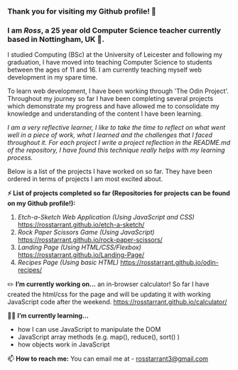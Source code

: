### Thank you for visiting my Github profile! 👋 
### I am _Ross_, a 25 year old Computer Science teacher currently based in Nottingham, UK :european_castle:.

I studied Computing (BSc) at the University of Leicester and following my graduation, I have moved into teaching Computer Science to students between the ages of 11 and 16. I am currently teaching myself web development in my spare time.

To learn web development, I have been working through 'The Odin Project'. Throughout my journey so far I have been completing several projects which demonstrate my progress and have allowed me to consolidate my knowledge and understanding of the content I have been learning. 

_I am a very reflective learner, I like to take the time to reflect on what went well in a piece of work, what I learned and the challenges that I faced throughout it. For each project I write a project reflection in the README.md of the repository, I have found this technique really helps with my learning process._

Below is a list of the projects I have worked on so far. They have been ordered in terms of projects I am most excited about.

**⚡ List of projects completed so far (Repositories for projects can be found on my Github profile!):**
1. _Etch-a-Sketch Web Application (Using JavaScript and CSS)_ https://rosstarrant.github.io/etch-a-sketch/
2. _Rock Paper Scissors Game (Using JavaScript)_ https://rosstarrant.github.io/rock-paper-scissors/
3. _Landing Page (Using HTML/CSS/Flexbox)_ https://rosstarrant.github.io/Landing-Page/
4. _Recipes Page (Using basic HTML)_ https://rosstarrant.github.io/odin-recipes/

:pencil2: **I’m currently working on...** an in-browser calculator! So far I have created the html/css for the page and will be updating it with working JavaScript code after the weekend. https://rosstarrant.github.io/calculator/

:man_student: **I’m currently learning...** 
- how I can use JavaScript to manipulate the DOM
- JavaScript array methods (e.g. map(), reduce(), sort() )
- how objects work in JavaScript

📫 **How to reach me:** You can email me at - rosstarrant3@gmail.com

